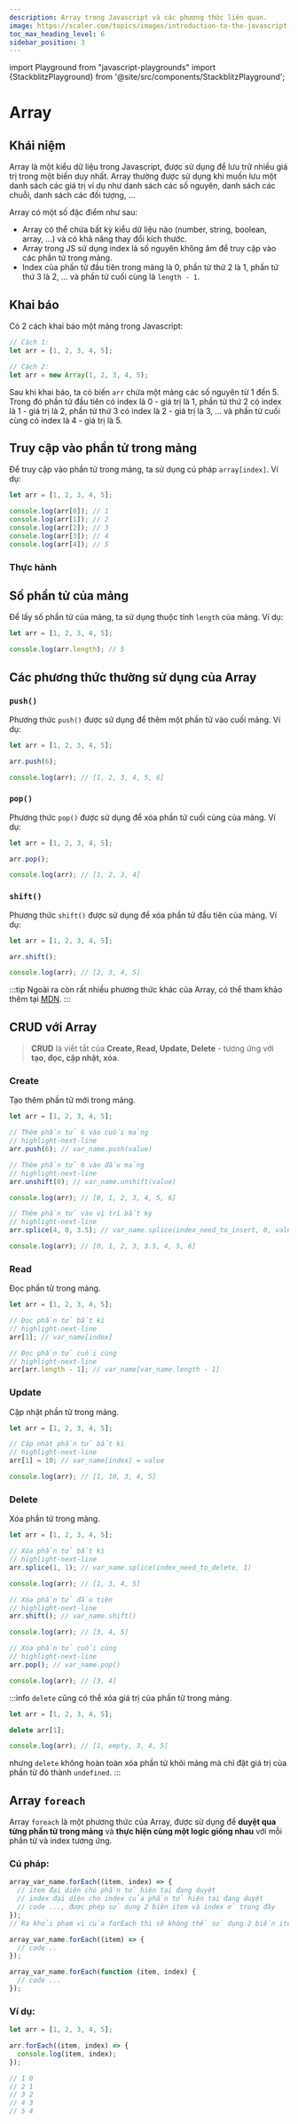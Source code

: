 ```yaml
---
description: Array trong Javascript và các phương thức liên quan.
image: https://scaler.com/topics/images/introduction-to-the-javascript-array.webp
toc_max_heading_level: 6
sidebar_position: 3
---
```


import Playground from "javascript-playgrounds"
import {StackblitzPlayground} from '@site/src/components/StackblitzPlayground';

# Array

## Khái niệm

Array là một kiểu dữ liệu trong Javascript, được sử dụng để lưu trữ nhiều giá trị trong một biến duy nhất. Array thường được sử dụng khi muốn lưu một danh sách các giá trị ví dụ như danh sách các số nguyên, danh sách các chuỗi, danh sách các đối tượng, ...

Array có một số đặc điểm như sau:

- Array có thể chứa bất kỳ kiểu dữ liệu nào (number, string, boolean, array, ...) và có khả năng thay đổi kích thước.
- Array trong JS sử dụng index là số nguyên không âm để truy cập vào các phần tử trong mảng.
- Index của phần tử đầu tiên trong mảng là 0, phần tử thứ 2 là 1, phần tử thứ 3 là 2, ... và phần tử cuối cùng là `length - 1`.

## Khai báo

Có 2 cách khai báo một mảng trong Javascript:

```javascript
// Cách 1:
let arr = [1, 2, 3, 4, 5];

// Cách 2:
let arr = new Array(1, 2, 3, 4, 5);
```

Sau khi khai báo, ta có biến `arr` chứa một mảng các số nguyên từ 1 đến 5. Trong đó phần tử đầu tiên có index là 0 - giá trị là 1, phần tử thứ 2 có index là 1 - giá trị là 2, phần tử thứ 3 có index là 2 - giá trị là 3, ... và phần tử cuối cùng có index là 4 - giá trị là 5.

## Truy cập vào phần tử trong mảng

Để truy cập vào phần tử trong mảng, ta sử dụng cú pháp `array[index]`. Ví dụ:

```javascript
let arr = [1, 2, 3, 4, 5];

console.log(arr[0]); // 1
console.log(arr[1]); // 2
console.log(arr[2]); // 3
console.log(arr[3]); // 4
console.log(arr[4]); // 5
```

### Thực hành

<StackblitzPlayground fileName="access-array-items"/>

## Số phần tử của mảng

Để lấy số phần tử của mảng, ta sử dụng thuộc tính `length` của mảng. Ví dụ:

```javascript
let arr = [1, 2, 3, 4, 5];

console.log(arr.length); // 5
```

## Các phương thức thường sử dụng của Array

### `push()`

Phương thức `push()` được sử dụng để thêm một phần tử vào cuối mảng. Ví dụ:

```javascript
let arr = [1, 2, 3, 4, 5];

arr.push(6);

console.log(arr); // [1, 2, 3, 4, 5, 6]
```

### `pop()`

Phương thức `pop()` được sử dụng để xóa phần tử cuối cùng của mảng. Ví dụ:

```javascript
let arr = [1, 2, 3, 4, 5];

arr.pop();

console.log(arr); // [1, 2, 3, 4]
```

### `shift()`

Phương thức `shift()` được sử dụng để xóa phần tử đầu tiên của mảng. Ví dụ:

```javascript
let arr = [1, 2, 3, 4, 5];

arr.shift();

console.log(arr); // [2, 3, 4, 5]
```

:::tip
Ngoài ra còn rất nhiều phương thức khác của Array, có thể tham khảo thêm tại [MDN](https://developer.mozilla.org/en-US/docs/Web/JavaScript/Reference/Global_Objects/Array#instance_methods).
:::

## CRUD với Array

> **CRUD** là viết tắt của **Create, Read, Update, Delete** - tương ứng với **tạo, đọc, cập nhật, xóa**.

### Create

Tạo thêm phần tử mới trong mảng.

```javascript
let arr = [1, 2, 3, 4, 5];

// Thêm phần tử 6 vào cuối mảng
// highlight-next-line
arr.push(6); // var_name.push(value)

// Thêm phần tử 0 vào đầu mảng
// highlight-next-line
arr.unshift(0); // var_name.unshift(value)

console.log(arr); // [0, 1, 2, 3, 4, 5, 6]

// Thêm phần tử vào vị trí bất kỳ
// highlight-next-line
arr.splice(4, 0, 3.5); // var_name.splice(index_need_to_insert, 0, value)

console.log(arr); // [0, 1, 2, 3, 3.5, 4, 5, 6]
```

### Read

Đọc phần tử trong mảng.

```javascript
let arr = [1, 2, 3, 4, 5];

// Đọc phần tử bất kì
// highlight-next-line
arr[1]; // var_name[index]

// Đọc phần tử cuối cùng
// highlight-next-line
arr[arr.length - 1]; // var_name[var_name.length - 1]
```

### Update

Cập nhật phần tử trong mảng.

```javascript
let arr = [1, 2, 3, 4, 5];

// Cập nhật phần tử bất kì
// highlight-next-line
arr[1] = 10; // var_name[index] = value

console.log(arr); // [1, 10, 3, 4, 5]
```

### Delete

Xóa phần tử trong mảng.

```javascript
let arr = [1, 2, 3, 4, 5];

// Xóa phần tử bất kì
// highlight-next-line
arr.splice(1, 1); // var_name.splice(index_need_to_delete, 1)

console.log(arr); // [1, 3, 4, 5]

// Xóa phần tử đầu tiên
// highlight-next-line
arr.shift(); // var_name.shift()

console.log(arr); // [3, 4, 5]

// Xóa phần tử cuối cùng
// highlight-next-line
arr.pop(); // var_name.pop()

console.log(arr); // [3, 4]
```

:::info
`delete` cũng có thể xóa giá trị của phần tử trong mảng.

```javascript
let arr = [1, 2, 3, 4, 5];

delete arr[1];

console.log(arr); // [1, empty, 3, 4, 5]
```

nhưng `delete` không hoàn toàn xóa phần tử khỏi mảng mà chỉ đặt giá trị của phần tử đó thành `undefined`.
:::

## Array `foreach`

Array `foreach` là một phương thức của Array, được sử dụng để **duyệt qua từng phần tử trong mảng** và **thực hiện cùng một logic giống nhau** với mỗi phần tử và index tương ứng.

### Cú pháp:

```javascript
array_var_name.forEach((item, index) => {
  // item đại diện cho phần tử hiện tại đang duyệt
  // index đại diện cho index của phần tử hiện tại đang duyệt
  // code ..., được phép sử dụng 2 biên item và index ở trong đây
});
// Ra khỏi phạm vi của forEach thì sẽ không thể sử dụng 2 biến item và index nữa

array_var_name.forEach((item) => {
  // code ..
});

array_var_name.forEach(function (item, index) {
  // code ...
});
```

### Ví dụ:

```javascript
let arr = [1, 2, 3, 4, 5];

arr.forEach((item, index) => {
  console.log(item, index);
});

// 1 0
// 2 1
// 3 2
// 4 3
// 5 4
```
